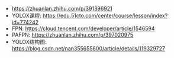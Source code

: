 - https://zhuanlan.zhihu.com/p/391396921
- YOLOX课程: https://edu.51cto.com/center/course/lesson/index?id=774242
- FPN: https://cloud.tencent.com/developer/article/1546594
- PAFPN: https://zhuanlan.zhihu.com/p/397020975
- YOLOX结构图: https://blog.csdn.net/nan355655600/article/details/119329727